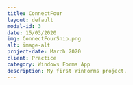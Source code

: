 ```yaml
---
title: ConnectFour
layout: default
modal-id: 3
date: 15/03/2020
img: ConnectFourSnip.png
alt: image-alt
project-date: March 2020
client: Practice	
category: Windows Forms App
description: My first WinForms project. 
---
```

